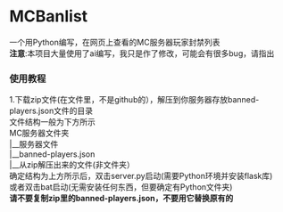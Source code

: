 # MCBanlist  

一个用Python编写，在网页上查看的MC服务器玩家封禁列表  
**注意**:本项目大量使用了ai编写，我只是作了修改，可能会有很多bug，请指出  

### 使用教程  
1.下载zip文件(在文件里，不是github的），解压到你服务器存放banned-players.json文件的目录  
文件结构一般为下方所示  
MC服务器文件夹  
|__服务器文件  
|__banned-players.json  
|__从zip解压出来的文件(非文件夹）  
确定结构为上方所示后，双击server.py启动(需要Python环境并安装flask库)  
或者双击bat启动(无需安装任何东西，但要确定有Python文件夹)  
**请不要复制zip里的banned-players.json，不要用它替换原有的**  
